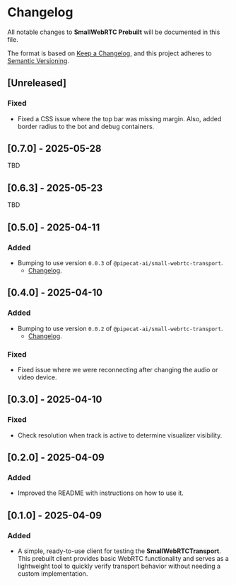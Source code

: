 # Changelog

All notable changes to **SmallWebRTC Prebuilt** will be documented in this file.

The format is based on [Keep a Changelog](https://keepachangelog.com/en/1.0.0/),
and this project adheres to [Semantic Versioning](https://semver.org/spec/v2.0.0.html).

## [Unreleased]

### Fixed

- Fixed a CSS issue where the top bar was missing margin. Also, added border
  radius to the bot and debug containers.

## [0.7.0] - 2025-05-28

TBD

## [0.6.3] - 2025-05-23

TBD

## [0.5.0] - 2025-04-11

### Added

- Bumping to use version `0.0.3` of `@pipecat-ai/small-webrtc-transport`.
  - [Changelog]().

## [0.4.0] - 2025-04-10

### Added

- Bumping to use version `0.0.2` of `@pipecat-ai/small-webrtc-transport`.
  - [Changelog](https://github.com/pipecat-ai/pipecat-client-web-transports/blob/main/transports/small-webrtc-transport/CHANGELOG.md#002---2025-04-10).

### Fixed

- Fixed issue where we were reconnecting after changing the audio or video device.

## [0.3.0] - 2025-04-10

### Fixed

- Check resolution when track is active to determine visualizer visibility.

## [0.2.0] - 2025-04-09

### Added

- Improved the README with instructions on how to use it.

## [0.1.0] - 2025-04-09

### Added

- A simple, ready-to-use client for testing the **SmallWebRTCTransport**.
  This prebuilt client provides basic WebRTC functionality and serves as a lightweight tool
  to quickly verify transport behavior without needing a custom implementation.
